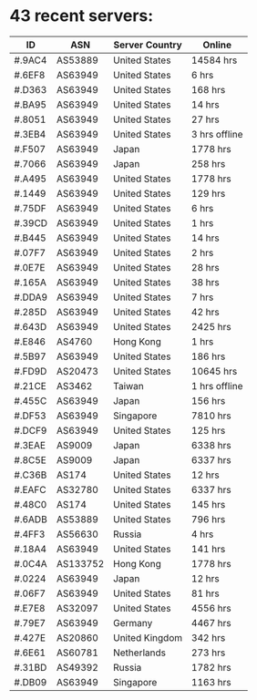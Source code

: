# 43 recent servers:

| ID | ASN | Server Country | Online |
| ------ | ------ | ------ | ------ |
| #.9AC4 | AS53889 | United States | 14584 hrs |
| #.6EF8 | AS63949 | United States | 6 hrs |
| #.D363 | AS63949 | United States | 168 hrs |
| #.BA95 | AS63949 | United States | 14 hrs |
| #.8051 | AS63949 | United States | 27 hrs |
| #.3EB4 | AS63949 | United States | 3 hrs offline |
| #.F507 | AS63949 | Japan | 1778 hrs |
| #.7066 | AS63949 | Japan | 258 hrs |
| #.A495 | AS63949 | United States | 1778 hrs |
| #.1449 | AS63949 | United States | 129 hrs |
| #.75DF | AS63949 | United States | 6 hrs |
| #.39CD | AS63949 | United States | 1 hrs |
| #.B445 | AS63949 | United States | 14 hrs |
| #.07F7 | AS63949 | United States | 2 hrs |
| #.0E7E | AS63949 | United States | 28 hrs |
| #.165A | AS63949 | United States | 38 hrs |
| #.DDA9 | AS63949 | United States | 7 hrs |
| #.285D | AS63949 | United States | 42 hrs |
| #.643D | AS63949 | United States | 2425 hrs |
| #.E846 | AS4760 | Hong Kong | 1 hrs |
| #.5B97 | AS63949 | United States | 186 hrs |
| #.FD9D | AS20473 | United States | 10645 hrs |
| #.21CE | AS3462 | Taiwan | 1 hrs offline |
| #.455C | AS63949 | Japan | 156 hrs |
| #.DF53 | AS63949 | Singapore | 7810 hrs |
| #.DCF9 | AS63949 | United States | 125 hrs |
| #.3EAE | AS9009 | Japan | 6338 hrs |
| #.8C5E | AS9009 | Japan | 6337 hrs |
| #.C36B | AS174 | United States | 12 hrs |
| #.EAFC | AS32780 | United States | 6337 hrs |
| #.48C0 | AS174 | United States | 145 hrs |
| #.6ADB | AS53889 | United States | 796 hrs |
| #.4FF3 | AS56630 | Russia | 4 hrs |
| #.18A4 | AS63949 | United States | 141 hrs |
| #.0C4A | AS133752 | Hong Kong | 1778 hrs |
| #.0224 | AS63949 | Japan | 12 hrs |
| #.06F7 | AS63949 | United States | 81 hrs |
| #.E7E8 | AS32097 | United States | 4556 hrs |
| #.79E7 | AS63949 | Germany | 4467 hrs |
| #.427E | AS20860 | United Kingdom | 342 hrs |
| #.6E61 | AS60781 | Netherlands | 273 hrs |
| #.31BD | AS49392 | Russia | 1782 hrs |
| #.DB09 | AS63949 | Singapore | 1163 hrs |

